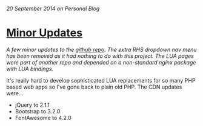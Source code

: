 ###### 20 September 2014 on Personal Blog

# [Minor Updates]

_A few minor updates to the [github repo]. The extra RHS dropdown nav menu
has been removed as it had nothing to do with this project. The LUA pages
were part of another repo and depended on a non-standard nginx package with
LUA bindings._

It's really hard to develop sophisticated LUA replacements for so many PHP
based web apps so I've gone back to plain old PHP. The CDN updates were...

- jQuery to 2.1.1
- Bootstrap to 3.2.0
- FontAwesome to 4.2.0

[github repo]: https://github.com/markc/bojax
[Minor Updates]: /
